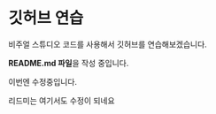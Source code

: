 # 깃허브 연습

 비주얼 스튜디오 코드를 사용해서 깃허브를 연습해보겠습니다.


 **README.md 파일**을 작성 중입니다.

 이번엔 수정중입니다.
 
 리드미는 여기서도 수정이 되네요
